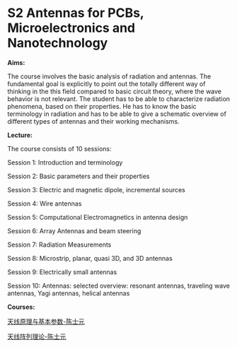 

# S2 Antennas for PCBs, Microelectronics and Nanotechnology

**Aims:**

The course involves the basic analysis of radiation and antennas. The fundamental goal is explicitly to point out the totally different way of thinking in the this field compared to basic circuit theory, where the wave behavior is not relevant. The student has to be able to characterize radiation phenomena, based on their properties. He has to know the basic terminology in radiation and has to be able to give a schematic overview of different types of antennas and their working mechanisms.

**Lecture:**

The course consists of 10 sessions:

Session 1: Introduction and terminology

Session 2: Basic parameters and their properties

Session 3: Electric and magnetic dipole, incremental sources

Session 4: Wire antennas

Session 5: Computational Electromagnetics in antenna design

Session 6: Array Antennas and beam steering

Session 7: Radiation Measurements

Session 8: Microstrip, planar, quasi 3D, and 3D antennas

Session 9: Electrically small antennas

Session 10: Antennas: selected overview: resonant antennas, traveling wave antennas, Yagi antennas, helical antennas

**Courses:**

[天线原理与基本参数-陈士元](https://www.bilibili.com/video/BV1yt411o7KT?from=search&seid=1532403221609018272)

[天线阵列理论-陈士元](https://www.bilibili.com/video/BV1Ct411o7Bw?from=search&seid=1532403221609018272)